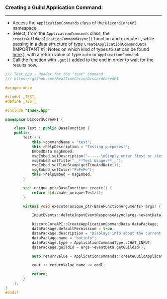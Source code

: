 
### **Creating a Guild Application Command:**
---
- Access the `ApplicationCommands` class of the `DiscordCoreAPI` namespace.
- Select, from the `ApplicationCommands` class, the `createGuildApplicationCommandAsync()` function and execute it, while passing in a data structure of type `CreateApplicationCommandData` (IMPORTANT #1: Notes on which kind of types to set can be found [here](https://discord.com/developers/docs/interactions/application-commands#subcommands-and-subcommand-groups).), with a return value of type `auto` or `ApplicationCommand`.
- Call the function with `.get()` added to the end in order to wait for the results now.

```cpp
/// Test.hpp - Header for the "test" command.
/// https://github.com/RealTimeChris/DiscordCoreAPI

#pragma once

#ifndef _TEST_
#define _TEST_

#include "Index.hpp"

namespace DiscordCoreAPI {

	class Test : public BaseFunction {
	public:
		Test() {
			this->commandName = "test";
			this->helpDescription = "Testing purposes!";
			EmbedData msgEmbed;
			msgEmbed.setDescription("------\nSimply enter !test or /test!\n------");
			msgEmbed.setTitle("__**Test Usage:**__");
			msgEmbed.setTimeStamp(getTimeAndDate());
			msgEmbed.setColor("FeFeFe");
			this->helpEmbed = msgEmbed;
		}

		std::unique_ptr<BaseFunction> create() {
			return std::make_unique<Test>();
		}

		virtual void execute(unique_ptr<BaseFunctionArguments> args) {

			InputEvents::deleteInputEventResponseAsync(args->eventData).get();

			DiscordCoreAPI::CreateApplicationCommandData dataPackage;
			dataPackage.defaultPermission = true;
			dataPackage.description = "Displays info about the current bot.";
			dataPackage.name = "botinfo";
			dataPackage.type = ApplicationCommandType::CHAT_INPUT;
			dataPackage.guildId = args->eventData.getGuildId();

			auto returnValue = ApplicationCommands::createGuildApplicationCommandAsync(dataPackage).get();

			cout << returnValue.name << endl;

			return;
		}
	};
}
#endif
```
